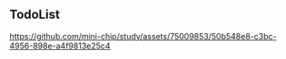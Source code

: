 ## TodoList ##



https://github.com/mini-chip/study/assets/75009853/50b548e8-c3bc-4956-898e-a4f9813e25c4

